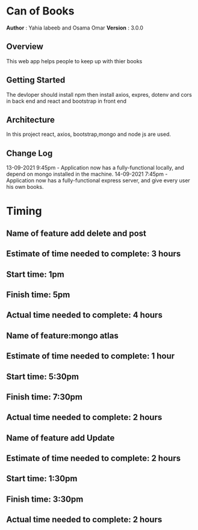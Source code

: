 
# Can of Books

**Author** : Yahia labeeb and Osama Omar
**Version** : 3.0.0

## Overview
This web app helps people to keep up with thier books  

## Getting Started
The devloper should install npm then install axios, expres, dotenv and cors in back end and react and bootstrap in front end

## Architecture
In this project react, axios, bootstrap,mongo and node js are used.

## Change Log
13-09-2021 9:45pm - Application now has a fully-functional locally, and depend on mongo installed in the machine.
14-09-2021 7:45pm - Application now has a fully-functional express server, and give every user his own books.


# Timing

## Name of feature add delete and post

## Estimate of time needed to complete: 3 hours

## Start time: 1pm

## Finish time: 5pm

## Actual time needed to complete: 4 hours

## Name of feature:mongo atlas

## Estimate of time needed to complete: 1 hour

## Start time: 5:30pm

## Finish time: 7:30pm

## Actual time needed to complete: 2 hours

## Name of feature add Update

## Estimate of time needed to complete: 2 hours

## Start time: 1:30pm

## Finish time: 3:30pm

## Actual time needed to complete: 2 hours